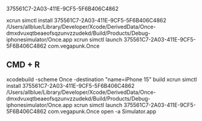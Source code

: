 375561C7-2A03-411E-9CF5-5F6B406C4862

xcrun simctl install 375561C7-2A03-411E-9CF5-5F6B406C4862 /Users/allblue/Library/Developer/Xcode/DerivedData/Once-dmxdvuxqtbeaeofsqzunvzzudekd/Build/Products/Debug-iphonesimulator/Once.app
xcrun simctl launch 375561C7-2A03-411E-9CF5-5F6B406C4862 com.vegapunk.Once





## CMD + R
xcodebuild -scheme Once -destination "name=iPhone 15" build
xcrun simctl install 375561C7-2A03-411E-9CF5-5F6B406C4862 /Users/allblue/Library/Developer/Xcode/DerivedData/Once-dmxdvuxqtbeaeofsqzunvzzudekd/Build/Products/Debug-iphonesimulator/Once.app
xcrun simctl launch 375561C7-2A03-411E-9CF5-5F6B406C4862 com.vegapunk.Once
open -a Simulator.app